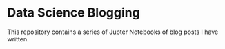 # Data Science Blogging
This repository contains a series of Jupter Notebooks of blog posts I have written. 
